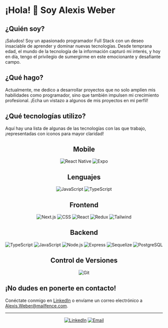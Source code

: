 # ¡Hola! 👋 Soy Alexis Weber

## ¿Quién soy?
¡Saludos! Soy un apasionado programador Full Stack con un deseo insaciable de aprender y dominar nuevas tecnologías. Desde temprana edad, el mundo de la tecnología de la información capturó mi interés, y hoy en día, tengo el privilegio de sumergirme en este emocionante y desafiante campo.

## ¿Qué hago?
Actualmente, me dedico a desarrollar proyectos que no solo amplíen mis habilidades como programador, sino que también impulsen mi crecimiento profesional. ¡Echa un vistazo a algunos de mis proyectos en mi perfil!

## ¿Qué tecnologías utilizo?
Aquí hay una lista de algunas de las tecnologías con las que trabajo, ¡representadas con iconos para mayor claridad!

<div align="center">
<h2> Mobile</h2>
  
  ![React Native](https://img.shields.io/badge/-React%20Native-61DAFB?style=for-the-badge&logo=react&logoColor=white)
  ![Expo](https://img.shields.io/badge/-Expo-000020?style=for-the-badge&logo=expo&logoColor=white)
  
</div>

<div align="center">
<h2>Lenguajes</h2>
  
  ![JavaScript](https://img.shields.io/badge/-JavaScript-F7DF1E?style=for-the-badge&logo=javascript&logoColor=black)
  ![TypeScript](https://img.shields.io/badge/-TypeScript-3178C6?style=for-the-badge&logo=typescript&logoColor=white)
  
</div>

<div align="center">
<h2>Frontend</h2>
  
  ![Next.js](https://img.shields.io/badge/-Next.js-000000?style=for-the-badge&logo=next.js&logoColor=white)
  ![CSS](https://img.shields.io/badge/-CSS-1572B6?style=for-the-badge&logo=css3&logoColor=white)
  ![React](https://img.shields.io/badge/-React-61DAFB?style=for-the-badge&logo=react&logoColor=white)
  ![Redux](https://img.shields.io/badge/-Redux-764ABC?style=for-the-badge&logo=redux&logoColor=white)
  ![Tailwind](https://img.shields.io/badge/-Tailwind%20CSS-38B2AC?style=for-the-badge&logo=tailwind-css&logoColor=white)
  
</div>

<div align="center">
<h2>Backend</h2>
  
  ![TypeScript](https://img.shields.io/badge/-TypeScript-3178C6?style=for-the-badge&logo=typescript&logoColor=white)
  ![JavaScript](https://img.shields.io/badge/-JavaScript-F7DF1E?style=for-the-badge&logo=javascript&logoColor=black)
  ![Node.js](https://img.shields.io/badge/-Node.js-339933?style=for-the-badge&logo=node.js&logoColor=white)
  ![Express](https://img.shields.io/badge/-Express-000000?style=for-the-badge&logo=express&logoColor=white)
  ![Sequelize](https://img.shields.io/badge/-Sequelize-52B0E7?style=for-the-badge&logo=sequelize&logoColor=white)
  ![PostgreSQL](https://img.shields.io/badge/-PostgreSQL-336791?style=for-the-badge&logo=postgresql&logoColor=white)
  
</div>

<div align="center">
<h2>Control de Versiones</h2>
  
  ![Git](https://img.shields.io/badge/-Git-F05032?style=for-the-badge&logo=git&logoColor=white)
  
</div>

## ¡No dudes en ponerte en contacto!
Conéctate conmigo en [LinkedIn](https://www.linkedin.com/in/AleWeber/) o envíame un correo electrónico a Alexis.Weber@mailfence.com.

---

<div align="center">
  
[![LinkedIn](https://img.shields.io/badge/-LinkedIn-blue?style=for-the-badge&logo=linkedin&logoColor=white)](https://www.linkedin.com/in/AleWeber/)
[![Email](https://img.shields.io/badge/-Email-red?style=for-the-badge&logo=gmail&logoColor=white)](mailto:Alexis.Weber@mailfence.com)
  
</div>




